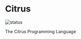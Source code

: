 # Citrus
![status](https://img.shields.io/badge/status-Concept-white)

The Citrus Programming Language
